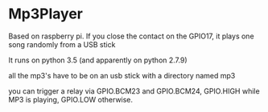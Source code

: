 # Mp3Player
Based on raspberry pi. If you close the contact on the GPIO17, it plays one song randomly from a USB stick

It runs on python 3.5 (and apparently on python 2.7.9)

all the mp3's have to be on an usb stick with a directory named mp3

you can trigger a relay via GPIO.BCM23 and GPIO.BCM24, GPIO.HIGH while MP3 is playing, GPIO.LOW otherwise.
